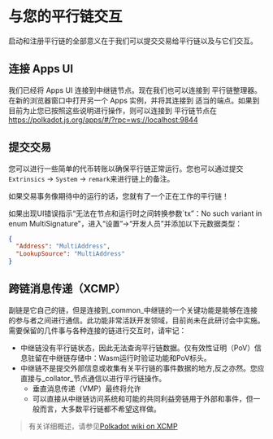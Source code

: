 # 与您的平行链交互

启动和注册平行链的全部意义在于我们可以提交交易给平行链以及与它们交互。


## 连接 Apps UI

我们已经将 Apps UI 连接到中继链节点。现在我们也可以连接到
平行链整理器。在新的浏览器窗口中打开另一个 Apps 实例，并将其连接到
适当的端点。如果到目前为止您已按照这些说明进行操作，则可以连接到
平行链节点在 https://polkadot.js.org/apps/#/?rpc=ws://localhost:9844


## 提交交易

您可以进行一些简单的代币转账以确保平行链正常运行。您也可以通过提交`Extrinsics` -> `System` -> `remark`来进行链上的备注。


如果交易事务像期待中的运行的话，您就有了一个正在工作的平行链！

如果出现UI错误指示“无法在节点和运行时之间转换参数`tx”：No such variant in enum MultiSignature"，进入“设置”->“开发人员”并添加以下元数据类型：

```json
{
  "Address": "MultiAddress",
  "LookupSource": "MultiAddress"
}
```


## 跨链消息传递（XCMP）


副链是它自己的链，但是连接到_common_中继链的一个关键功能是能够在连接的参与者之间进行通信。此功能非常活跃开发领域，目前尚未在此研讨会中实施。需要保留的几件事与各种连接的链进行交互时，请牢记：

- 中继链没有平行链状态，因此无法查询平行链数据。仅有效性证明（PoV）信息驻留在中继链存储中：Wasm运行时验证功能和PoV标头。
- 中继链不是提交外部信息或收集有关平行链的事件数据的地方,反之亦然。您应直接与_collat​​or_节点通信以进行平行链操作。
  - 垂直消息传递（VMP）最终将允许
  - 可以直接从中继链访问系统和可能的共同利益旁链用于外部和事件，但一般而言，大多数平行链都不希望这样做。

> 有关详细概述，请参见[Polkadot wiki on XCMP](https://wiki.polkadot.network/docs/en/learn-crosschain)